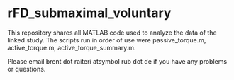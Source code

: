 # rFD_submaximal_voluntary
This repository shares all MATLAB code used to analyze the data of the linked study. The scripts run in order of use were passive_torque.m, active_torque.m, active_torque_summary.m.

Please email brent dot raiteri atsymbol rub dot de if you have any problems or questions.
